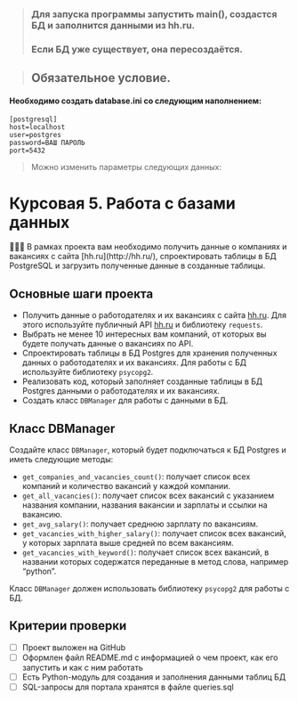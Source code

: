 > ### Для запуска программы запустить main(), создастся БД и заполнится данными из hh.ru. 
> ### Если БД уже существует, она пересоздаётся.

> ## Обязательное условие.
#### Необходимо создать database.ini со следующим наполнением:

    [postgresql]
    host=localhost
    user=postgres
    password=ВАШ ПАРОЛЬ
    port=5432

> Можно изменить параметры следующих данных:
>   

# Курсовая 5. Работа с базами данных

<aside>
🧑🏻‍💻 В рамках проекта вам необходимо получить данные о компаниях и вакансиях с сайта [hh.ru](http://hh.ru/), спроектировать таблицы в БД PostgreSQL и загрузить полученные данные в созданные таблицы.

</aside>

## Основные шаги проекта

- Получить данные о работодателях и их вакансиях с сайта [hh.ru](http://hh.ru/). Для этого используйте публичный API [hh.ru](http://hh.ru/) и библиотеку `requests`.
- Выбрать не менее 10 интересных вам компаний, от которых вы будете получать данные о вакансиях по API.
- Спроектировать таблицы в БД Postgres для хранения полученных данных о работодателях и их вакансиях. Для работы с БД используйте библиотеку `psycopg2`.
- Реализовать код, который заполняет созданные таблицы в БД Postgres данными о работодателях и их вакансиях.
- Создать класс `DBManager` для работы с данными в БД.

## Класс DBManager

Создайте класс `DBManager`, который будет подключаться к БД Postgres и иметь следующие методы:

- `get_companies_and_vacancies_count()`: получает список всех компаний и количество вакансий у каждой компании.
- `get_all_vacancies()`: получает список всех вакансий с указанием названия компании, названия вакансии и зарплаты и ссылки на вакансию.
- `get_avg_salary()`: получает среднюю зарплату по вакансиям.
- `get_vacancies_with_higher_salary()`: получает список всех вакансий, у которых зарплата выше средней по всем вакансиям.
- `get_vacancies_with_keyword()`: получает список всех вакансий, в названии которых содержатся переданные в метод слова, например “python”.

Класс `DBManager` должен использовать библиотеку `psycopg2` для работы с БД.

## Критерии проверки

- [ ]  Проект выложен на GitHub
- [ ]  Оформлен файл README.md  с информацией о чем проект, как его запустить и как  с ним работать
- [ ]  Есть Python-модуль для создания и заполнения данными таблиц БД
- [ ]  SQL-запросы для портала хранятся в файле queries.sql